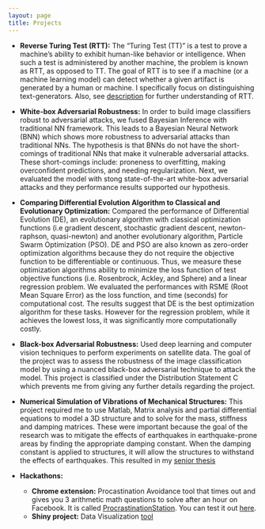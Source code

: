 ```yaml
---
layout: page
title: Projects
---
```


<!-- ![image](/img/HM.png) -->
* **Reverse Turing Test (RTT):**
The “Turing Test (TT)” is a test to prove a machine’s ability to exhibit human-like behavior or intelligence. When such a test is administered by another machine, the problem is known as RTT, as opposed to TT. The goal of RTT is to see if a machine (or a machine learning model) can detect whether a given artifact is generated by a human or machine. I specifically focus on distinguishing text-generators. Also, see [description](https://en.wikipedia.org/wiki/Reverse_Turing_test) for further understanding of RTT. 

* **White-box Adversarial Robustness:**
In order to build image classifiers robust to adversarial attacks, we fused Bayesian Inference with traditional NN framework. This leads to a Bayesian Neural Network (BNN) which shows more robustness to adversarial attacks than traditional NNs. The hypothesis is that BNNs do not have the short-comings of traditional NNs that make it vulnerable adversarial attacks. These short-comings include: proneness to overfitting, making overconfident predictions, and needing regularization. Next, we evaluated the model with stong state-of-the-art white-box adversarial attacks and they performance results supported our hypothesis. 

* **Comparing Differential Evolution Algorithm to Classical and Evolutionary Optimization:** 
Compared the performance of Differential Evolution (DE), an evolutionary algorithm with classical optimization functions (i.e gradient descent, stochastic gradient descent, 
newton-raphson, quasi-newton) and another evolutionary algorithm, Particle Swarm Optimization (PSO). DE and PSO are also known as zero-order optimization algorithms because they do not require the objective function to be differentiable or continuous. Thus, we measure these optimization algorithms ability to minimize the loss function of test objective functions (i.e. Rosenbrock, Ackley, and Sphere) and a linear regression problem. We evaluated the performances with RSME (Root Mean Square Error) as the loss function, and time (seconds) for computational cost. The results suggest that DE is the best optimization algorithm for these tasks. However for the regression problem, while it achieves the lowest loss, it was significantly more computationally costly. 

* **Black-box Adversarial Robustness:**
Used deep learning and computer vision techniques to perform experiments on satellite data. The goal of the project was to assess the robustness of the image classification model by using a nuanced black-box adversarial technique to attack the model. This project is classified under the Distribution Statement C which prevents me from giving any further details regarding the project. 

* **Numerical Simulation of Vibrations of Mechanical Structures:**
This project required me to use Matlab, Matrix analysis and partial differential equations to model a 3D structure and to solve for the mass, stiffness and damping matrices. These were important because the goal of the research was to mitigate the effects of earthquakes in earthquake-prone areas by finding the appropriate damping constant. When the damping constant is applied to structures, it will allow the structures to withstand the effects of earthquakes. This resulted in my [senior thesis](https://userpages.umbc.edu/~sousedik/classes/slides/undergraduate/slides_Adaku_Uchendu.pdf)

* **Hackathons:**
  * **Chrome extension:** Procastination Avoidance tool that times out and gives you 3 arithmetic math questions to solve after an hour on Facebook. It is called [ProcrastinationStation](https://chrome.google.com/webstore/detail/procrastinationstation/iogijohedmhahconojcpdbgedljphkmk). You can test it out [here](http://procrastination-station.com/). 
  * **Shiny project:** Data Visualization [tool](https://adaku.shinyapps.io/DataVisuals/)

